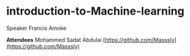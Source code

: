 # introduction-to-Machine-learning
Speaker Francis Amoke  

**Attendees**
Mohammed Sadat Abdulai [https://github.com/Masssly](https://github.com/Masssly)
